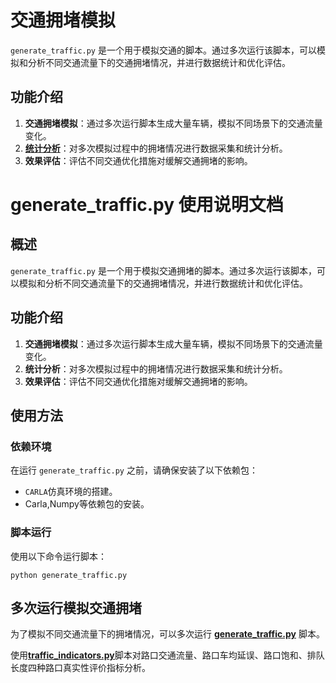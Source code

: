 # 交通拥堵模拟

`generate_traffic.py` 是一个用于模拟交通的脚本。通过多次运行该脚本，可以模拟和分析不同交通流量下的交通拥堵情况，并进行数据统计和优化评估。

## 功能介绍

1. **交通拥堵模拟**：通过多次运行脚本生成大量车辆，模拟不同场景下的交通流量变化。
2. **[统计分析](traffic_indicators.md)**：对多次模拟过程中的拥堵情况进行数据采集和统计分析。
3. **效果评估**：评估不同交通优化措施对缓解交通拥堵的影响。

# generate_traffic.py 使用说明文档

## 概述

`generate_traffic.py` 是一个用于模拟交通拥堵的脚本。通过多次运行该脚本，可以模拟和分析不同交通流量下的交通拥堵情况，并进行数据统计和优化评估。

## 功能介绍

1. **交通拥堵模拟**：通过多次运行脚本生成大量车辆，模拟不同场景下的交通流量变化。
2. **统计分析**：对多次模拟过程中的拥堵情况进行数据采集和统计分析。
3. **效果评估**：评估不同交通优化措施对缓解交通拥堵的影响。

## 使用方法

### 依赖环境

在运行 `generate_traffic.py` 之前，请确保安装了以下依赖包：

- `CARLA`仿真环境的搭建。
- Carla,Numpy等依赖包的安装。

### 脚本运行

使用以下命令运行脚本：

```
python generate_traffic.py
```

## 多次运行模拟交通拥堵

为了模拟不同交通流量下的拥堵情况，可以多次运行 [**generate_traffic.py**](../../src/examples/generate_traffic.py) 脚本。

使用[**traffic_indicators.py**](../../src/course/traffic%20indicators.py)脚本对路口交通流量、路口车均延误、路口饱和、排队长度四种路口真实性评价指标分析。